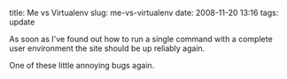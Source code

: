 title: Me vs Virtualenv
slug: me-vs-virtualenv
date: 2008-11-20 13:16
tags: update

As soon as I've found out how to run a single command with a complete user environment the site should be up reliably again.

One of these little annoying bugs again.
